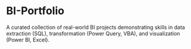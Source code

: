 # BI-Portfolio
A curated collection of real-world BI projects demonstrating skills in data extraction (SQL), transformation (Power Query, VBA), and visualization (Power BI, Excel).
